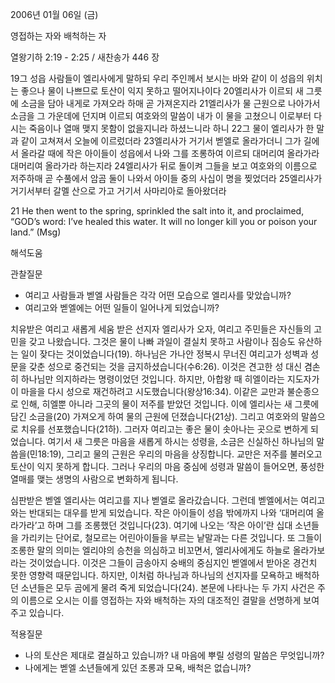 2006년 01월 06일 (금)

영접하는 자와 배척하는 자



열왕기하 2:19 - 2:25 / 새찬송가 446 장


19그 성읍 사람들이 엘리사에게 말하되 우리 주인께서 보시는 바와 같이 이 성읍의 위치는 좋으나 물이 나쁘므로 토산이 익지 못하고 떨어지나이다 20엘리사가 이르되 새 그릇에 소금을 담아 내게로 가져오라 하매 곧 가져온지라 21엘리사가 물 근원으로 나아가서 소금을 그 가운데에 던지며 이르되 여호와의 말씀이 내가 이 물을 고쳤으니 이로부터 다시는 죽음이나 열매 맺지 못함이 없을지니라 하셨느니라 하니 22그 물이 엘리사가 한 말과 같이 고쳐져서 오늘에 이르렀더라 23엘리사가 거기서 벧엘로 올라가더니 그가 길에서 올라갈 때에 작은 아이들이 성읍에서 나와 그를 조롱하여 이르되 대머리여 올라가라 대머리여 올라가라 하는지라 24엘리사가 뒤로 돌이켜 그들을 보고 여호와의 이름으로 저주하매 곧 수풀에서 암곰 둘이 나와서 아이들 중의 사십이 명을 찢었더라 25엘리사가 거기서부터 갈멜 산으로 가고 거기서 사마리아로 돌아왔더라 

21 He then went to the spring, sprinkled the salt into it, and proclaimed, 
“GOD’s word: I’ve healed this water. 
It will no longer kill you or poison your land.” (Msg)

해석도움





관찰질문 
- 여리고 사람들과 벧엘 사람들은 각각 어떤 모습으로 엘리사를 맞았습니까? 
- 여리고와 벧엘에는 어떤 일들이 일어나게 되었습니까? 

치유받은 여리고 
새롭게 세움 받은 선지자 엘리사가 오자, 여리고 주민들은 자신들의 고민을 갖고 나왔습니다. 그것은 물이 나빠 과일이 결실치 못하고 사람이나 짐승도 유산하는 일이 잦다는 것이었습니다(19). 하나님은 가나안 정복시 무너진 여리고가 성벽과 성문을 갖춘 성으로 중건되는 것을 금지하셨습니다(수6:26). 이것은 견고한 성 대신 겸손히 하나님만 의지하라는 명령이었던 것입니다. 하지만, 아합왕 때 히엘이라는 지도자가 이 마을을 다시 성으로 재건하려고 시도했습니다(왕상16:34). 이같은 교만과 불순종으로 인해, 히엘뿐 아니라 그곳의 물이 저주를 받았던 것입니다. 이에 엘리사는 새 그릇에 담긴 소금을(20) 가져오게 하여 물의 근원에 던졌습니다(21상). 그리고 여호와의 말씀으로 치유를 선포했습니다(21하). 그러자 여리고는 좋은 물이 솟아나는 곳으로 변하게 되었습니다. 여기서 새 그릇은 마음을 새롭게 하시는 성령을, 소금은 신실하신 하나님의 말씀을(민18:19), 그리고 물의 근원은 우리의 마음을 상징합니다. 교만은 저주를 불러오고 토산이 익지 못하게 합니다. 그러나 우리의 마음 중심에 성령과 말씀이 들어오면, 풍성한 열매를 맺는 생명의 사람으로 변화하게 됩니다. 

심판받은 벧엘 
엘리사는 여리고를 지나 벧엘로 올라갔습니다. 그런데 벧엘에서는 여리고와는 반대되는 대우를 받게 되었습니다. 작은 아이들이 성읍 밖에까지 나와 ‘대머리여 올라가라’고 하며 그를 조롱했던 것입니다(23). 여기에 나오는 ‘작은 아이’란 십대 소년들을 가리키는 단어로, 철모르는 어린아이들을 부르는 낱말과는 다른 것입니다. 또 그들이 조롱한 말의 의미는 엘리야의 승천을 의심하고 비꼬면서, 엘리사에게도 하늘로 올라가보라는 것이었습니다. 이것은 그들이 금송아지 숭배의 중심지인 벧엘에서 받아온 경건치 못한 영향력 때문입니다. 하지만, 이처럼 하나님과 하나님의 선지자를 모욕하고 배척하던 소년들은 모두 곰에게 물려 죽게 되었습니다(24). 본문에 나타나는 두 가지 사건은 주의 이름으로 오시는 이를 영접하는 자와 배척하는 자의 대조적인 결말을 선명하게 보여주고 있습니다. 

적용질문 
- 나의 토산은 제대로 결실하고 있습니까? 내 마음에 뿌릴 성령의 말씀은 무엇입니까? 
- 나에게는 벧엘 소년들에게 있던 조롱과 모욕, 배척은 없습니까?